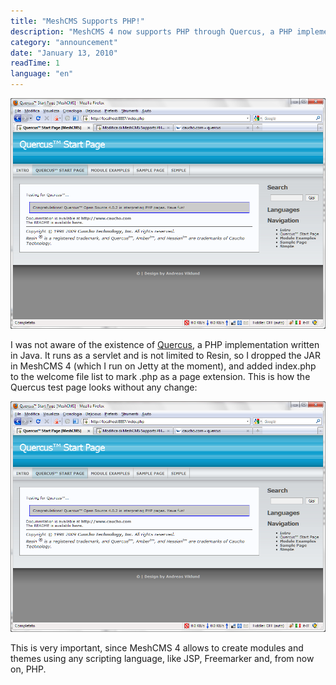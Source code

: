 ```yaml
---
title: "MeshCMS Supports PHP!"
description: "MeshCMS 4 now supports PHP through Quercus, a PHP implementation written in Java, allowing modules and themes to be created using JSP, Freemarker, and PHP."
category: "announcement"
date: "January 13, 2010"
readTime: 1
language: "en"
---
```



![PHP page running in MeshCMS 4](/images/blog/php_page_in_meshcms4.png)

I was not aware of the existence of [Quercus](http://www.caucho.com/products/quercus/), a PHP implementation written in Java. It runs as a servlet and is not limited to Resin, so I dropped the JAR in MeshCMS 4 (which I run on Jetty at the moment), and added index.php to the welcome file list to mark .php as a page extension. This is how the Quercus test page looks without any change:

![](/images/blog/php_page_in_meshcms4.png)

This is very important, since MeshCMS 4 allows to create modules and themes using any scripting language, like JSP, Freemarker and, from now on, PHP.
